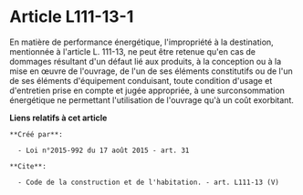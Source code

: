 # Article L111-13-1

En matière de performance énergétique, l'impropriété à la destination, mentionnée à l'article L. 111-13, ne peut être retenue
qu'en cas de dommages résultant d'un défaut lié aux produits, à la conception ou à la mise en œuvre de l'ouvrage, de l'un de
ses éléments constitutifs ou de l'un de ses éléments d'équipement conduisant, toute condition d'usage et d'entretien prise en
compte et jugée appropriée, à une surconsommation énergétique ne permettant l'utilisation de l'ouvrage qu'à un coût
exorbitant.

**Liens relatifs à cet article**

	**Créé par**:

	  - Loi n°2015-992 du 17 août 2015 - art. 31

	**Cite**:

	  - Code de la construction et de l'habitation. - art. L111-13 (V)
